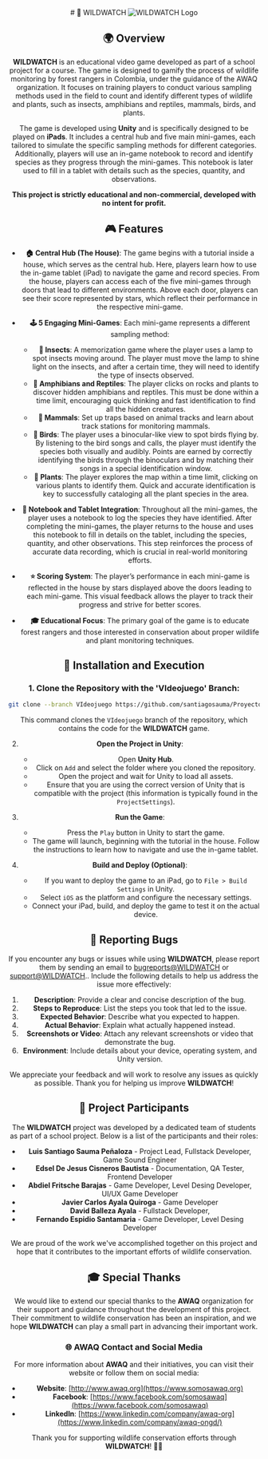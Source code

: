 <div style="text-align: center;">
  # 🦅 WILDWATCH

  <img src="https://github.com/santiagosauma/Proyecto-AWAQ---MIDAS/blob/main/VideoGame/Assets/Config%20Scenes/MenuConfig/Images/WildWatch_logo_pixel_art_transparent_background.png?raw=true" alt="WILDWATCH Logo" />

## 🌍 Overview

**WILDWATCH** is an educational video game developed as part of a school project for a course. The game is designed to gamify the process of wildlife monitoring by forest rangers in Colombia, under the guidance of the AWAQ organization. It focuses on training players to conduct various sampling methods used in the field to count and identify different types of wildlife and plants, such as insects, amphibians and reptiles, mammals, birds, and plants.

The game is developed using **Unity** and is specifically designed to be played on **iPads**. It includes a central hub and five main mini-games, each tailored to simulate the specific sampling methods for different categories. Additionally, players will use an in-game notebook to record and identify species as they progress through the mini-games. This notebook is later used to fill in a tablet with details such as the species, quantity, and observations.

**This project is strictly educational and non-commercial, developed with no intent for profit.** 

## 🎮 Features

- **🏠 Central Hub (The House)**: The game begins with a tutorial inside a house, which serves as the central hub. Here, players learn how to use the in-game tablet (iPad) to navigate the game and record species. From the house, players can access each of the five mini-games through doors that lead to different environments. Above each door, players can see their score represented by stars, which reflect their performance in the respective mini-game.

- **🕹️ 5 Engaging Mini-Games**: Each mini-game represents a different sampling method:

  - **🐜 Insects**: A memorization game where the player uses a lamp to spot insects moving around. The player must move the lamp to shine light on the insects, and after a certain time, they will need to identify the type of insects observed.
  - **🐸 Amphibians and Reptiles**: The player clicks on rocks and plants to discover hidden amphibians and reptiles. This must be done within a time limit, encouraging quick thinking and fast identification to find all the hidden creatures.
  - **🦝 Mammals**: Set up traps based on animal tracks and learn about track stations for monitoring mammals.
  - **🦜 Birds**: The player uses a binocular-like view to spot birds flying by. By listening to the bird songs and calls, the player must identify the species both visually and audibly. Points are earned by correctly identifying the birds through the binoculars and by matching their songs in a special identification window.
  - **🌱 Plants**: The player explores the map within a time limit, clicking on various plants to identify them. Quick and accurate identification is key to successfully cataloging all the plant species in the area.

- **📒 Notebook and Tablet Integration**: Throughout all the mini-games, the player uses a notebook to log the species they have identified. After completing the mini-games, the player returns to the house and uses this notebook to fill in details on the tablet, including the species, quantity, and other observations. This step reinforces the process of accurate data recording, which is crucial in real-world monitoring efforts.

- **⭐ Scoring System**: The player’s performance in each mini-game is reflected in the house by stars displayed above the doors leading to each mini-game. This visual feedback allows the player to track their progress and strive for better scores.

- **🎓 Educational Focus**: The primary goal of the game is to educate forest rangers and those interested in conservation about proper wildlife and plant monitoring techniques.

## 🚀 Installation and Execution

### 1. **Clone the Repository with the 'VIdeojuego' Branch**:

```bash
git clone --branch VIdeojuego https://github.com/santiagosauma/Proyecto-AWAQ---MIDAS.git
```

This command clones the `VIdeojuego` branch of the repository, which contains the code for the **WILDWATCH** game.

2. **Open the Project in Unity**:

   - Open **Unity Hub**.
   - Click on `Add` and select the folder where you cloned the repository.
   - Open the project and wait for Unity to load all assets.
   - Ensure that you are using the correct version of Unity that is compatible with the project (this information is typically found in the `ProjectSettings`).

3. **Run the Game**:

   - Press the `Play` button in Unity to start the game.
   - The game will launch, beginning with the tutorial in the house. Follow the instructions to learn how to navigate and use the in-game tablet.

4. **Build and Deploy (Optional)**:
   - If you want to deploy the game to an iPad, go to `File > Build Settings` in Unity.
   - Select `iOS` as the platform and configure the necessary settings.
   - Connect your iPad, build, and deploy the game to test it on the actual device.

## 🐛 Reporting Bugs

If you encounter any bugs or issues while using **WILDWATCH**, please report them by sending an email to [bugreports@WILDWATCH](mailto:A01234933@tec.mx) or [support@WILDWATCH](mailto:A00836418@tec.mx).. Include the following details to help us address the issue more effectively:

1. **Description**: Provide a clear and concise description of the bug.
2. **Steps to Reproduce**: List the steps you took that led to the issue.
3. **Expected Behavior**: Describe what you expected to happen.
4. **Actual Behavior**: Explain what actually happened instead.
5. **Screenshots or Video**: Attach any relevant screenshots or video that demonstrate the bug.
6. **Environment**: Include details about your device, operating system, and Unity version.

We appreciate your feedback and will work to resolve any issues as quickly as possible. Thank you for helping us improve **WILDWATCH**!

## 👥 Project Participants

The **WILDWATCH** project was developed by a dedicated team of students as part of a school project. Below is a list of the participants and their roles:

- **Luis Santiago Sauma Peñaloza** - Project Lead, Fullstack Developer, Game Sound Engineer
- **Edsel De Jesus Cisneros Bautista** - Documentation, QA Tester, Frontend Developer
- **Abdiel Fritsche Barajas** - Game Developer, Level Desing Developer, UI/UX Game Developer
- **Javier Carlos Ayala Quiroga** - Game Developer
- **David Balleza Ayala** - Fullstack Developer,
- **Fernando Espidio Santamaria** - Game Developer, Level Desing Developer

We are proud of the work we've accomplished together on this project and hope that it contributes to the important efforts of wildlife conservation.

## 🎓 Special Thanks

We would like to extend our special thanks to the **AWAQ** organization for their support and guidance throughout the development of this project. Their commitment to wildlife conservation has been an inspiration, and we hope **WILDWATCH** can play a small part in advancing their important work.

### 🌐 AWAQ Contact and Social Media

For more information about **AWAQ** and their initiatives, you can visit their website or follow them on social media:

- **Website**: [http://www.awaq.org](https://www.somosawaq.org)
- **Facebook**: [https://www.facebook.com/somosawaq](https://www.facebook.com/somosawaq)
- **LinkedIn**: [https://www.linkedin.com/company/awaq-org](https://www.linkedin.com/company/awaq-ongd/)

Thank you for supporting wildlife conservation efforts through **WILDWATCH**! 🌿🦉

</div>

